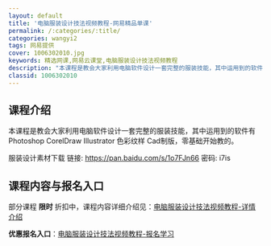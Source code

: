 ```yaml
---
layout: default
title: '电脑服装设计技法视频教程-网易精品单课'
permalink: /:categories/:title/
categories: wangyi2
tags: 网易提供
cover: 1006302010.jpg
keywords: 精选网课,网易云课堂,电脑服装设计技法视频教程
description: "本课程是教会大家利用电脑软件设计一套完整的服装技能，其中运用到的软件有PhotoshopCorelDrawIllustrator色彩纹样Cad制版，零基础开始教的。服装设计素材下载链接:ht"
classid: 1006302010
---
```


## 课程介绍

本课程是教会大家利用电脑软件设计一套完整的服装技能，其中运用到的软件有Photoshop  CorelDraw  Illustrator  色彩纹样  Cad制版，零基础开始教的。

服装设计素材下载 
链接: https://pan.baidu.com/s/1o7FJn66 密码: i7is

## 课程内容与报名入口

部分课程 **限时** 折扣中，课程内容详细介绍见：[电脑服装设计技法视频教程-详情介绍](https://study.163.com/course/introduction/1006302010.htm?share=1&shareId=1025206652&utm_campaign=share&utm_medium=iphoneShare&utm_source=&utm_u=1025206652)

**优惠报名入口**：[电脑服装设计技法视频教程-报名学习](https://study.163.com/course/introduction/1006302010.htm?share=1&shareId=1025206652&utm_campaign=share&utm_medium=iphoneShare&utm_source=&utm_u=1025206652)


